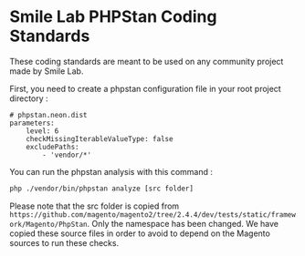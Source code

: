 # Smile Lab PHPStan Coding Standards

These coding standards are meant to be used on any community project made by Smile Lab.

First, you need to create a phpstan configuration file in your root project directory : 
```neon
# phpstan.neon.dist
parameters:
    level: 6
    checkMissingIterableValueType: false
    excludePaths:
        - 'vendor/*'
```

You can run the phpstan analysis with this command :
```bash
php ./vendor/bin/phpstan analyze [src folder]
```

Please note that the src folder is copied from `https://github.com/magento/magento2/tree/2.4.4/dev/tests/static/framework/Magento/PhpStan`. Only the namespace has been changed. We have copied these source files in order to avoid to depend on the Magento sources to run these checks.

